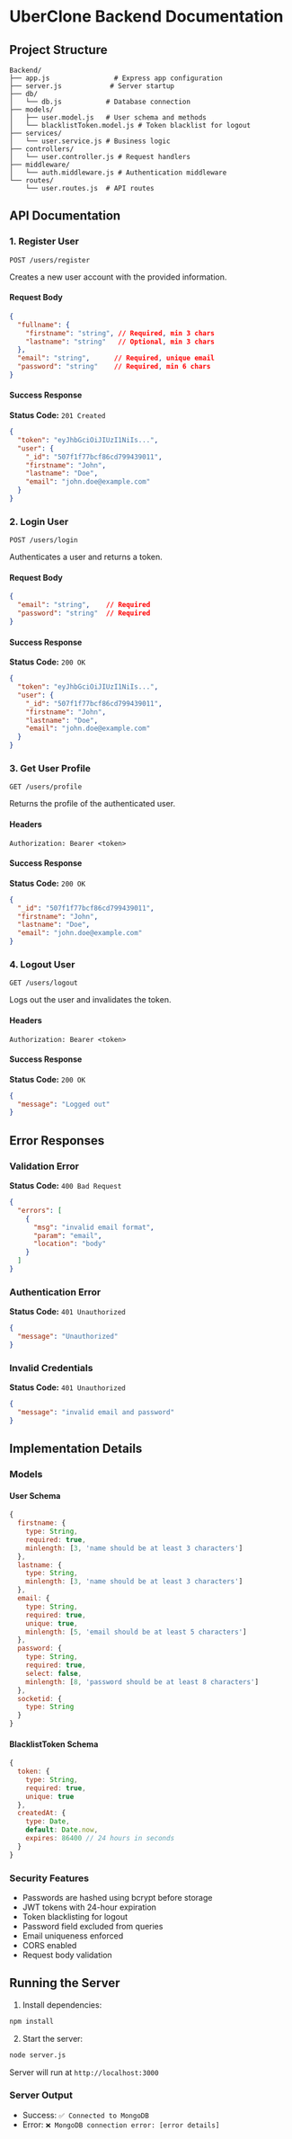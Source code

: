 # UberClone Backend Documentation

## Project Structure
```
Backend/
├── app.js                # Express app configuration
├── server.js            # Server startup
├── db/
│   └── db.js           # Database connection
├── models/
│   ├── user.model.js   # User schema and methods
│   └── blacklistToken.model.js # Token blacklist for logout
├── services/
│   └── user.service.js # Business logic
├── controllers/
│   └── user.controller.js # Request handlers
├── middleware/
│   └── auth.middleware.js # Authentication middleware
└── routes/
    └── user.routes.js  # API routes
```

## API Documentation

### 1. Register User
`POST /users/register`

Creates a new user account with the provided information.

#### Request Body
```json
{
  "fullname": {
    "firstname": "string", // Required, min 3 chars
    "lastname": "string"   // Optional, min 3 chars
  },
  "email": "string",      // Required, unique email
  "password": "string"    // Required, min 6 chars
}
```

#### Success Response
**Status Code:** `201 Created`
```json
{
  "token": "eyJhbGciOiJIUzI1NiIs...",
  "user": {
    "_id": "507f1f77bcf86cd799439011",
    "firstname": "John",
    "lastname": "Doe",
    "email": "john.doe@example.com"
  }
}
```

### 2. Login User
`POST /users/login`

Authenticates a user and returns a token.

#### Request Body
```json
{
  "email": "string",    // Required
  "password": "string"  // Required
}
```

#### Success Response
**Status Code:** `200 OK`
```json
{
  "token": "eyJhbGciOiJIUzI1NiIs...",
  "user": {
    "_id": "507f1f77bcf86cd799439011",
    "firstname": "John",
    "lastname": "Doe",
    "email": "john.doe@example.com"
  }
}
```

### 3. Get User Profile
`GET /users/profile`

Returns the profile of the authenticated user.

#### Headers
```
Authorization: Bearer <token>
```

#### Success Response
**Status Code:** `200 OK`
```json
{
  "_id": "507f1f77bcf86cd799439011",
  "firstname": "John",
  "lastname": "Doe",
  "email": "john.doe@example.com"
}
```

### 4. Logout User
`GET /users/logout`

Logs out the user and invalidates the token.

#### Headers
```
Authorization: Bearer <token>
```

#### Success Response
**Status Code:** `200 OK`
```json
{
  "message": "Logged out"
}
```

## Error Responses

### Validation Error
**Status Code:** `400 Bad Request`
```json
{
  "errors": [
    {
      "msg": "invalid email format",
      "param": "email",
      "location": "body"
    }
  ]
}
```

### Authentication Error
**Status Code:** `401 Unauthorized`
```json
{
  "message": "Unauthorized"
}
```

### Invalid Credentials
**Status Code:** `401 Unauthorized`
```json
{
  "message": "invalid email and password"
}
```

## Implementation Details

### Models

#### User Schema
```javascript
{
  firstname: {
    type: String,
    required: true,
    minlength: [3, 'name should be at least 3 characters']
  },
  lastname: {
    type: String,
    minlength: [3, 'name should be at least 3 characters']
  },
  email: {
    type: String,
    required: true,
    unique: true,
    minlength: [5, 'email should be at least 5 characters']
  },
  password: {
    type: String,
    required: true,
    select: false,
    minlength: [8, 'password should be at least 8 characters']
  },
  socketid: {
    type: String
  }
}
```

#### BlacklistToken Schema
```javascript
{
  token: {
    type: String,
    required: true,
    unique: true
  },
  createdAt: {
    type: Date,
    default: Date.now,
    expires: 86400 // 24 hours in seconds
  }
}
```

### Security Features
- Passwords are hashed using bcrypt before storage
- JWT tokens with 24-hour expiration
- Token blacklisting for logout
- Password field excluded from queries
- Email uniqueness enforced
- CORS enabled
- Request body validation

## Running the Server

1. Install dependencies:
```bash
npm install
```

2. Start the server:
```bash
node server.js
```

Server will run at `http://localhost:3000`

### Server Output
- Success: `✅ Connected to MongoDB`
- Error: `❌ MongoDB connection error: [error details]`